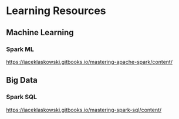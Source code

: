 # Learning Resources

## Machine Learning

### Spark ML

https://jaceklaskowski.gitbooks.io/mastering-apache-spark/content/


## Big Data

### Spark SQL

https://jaceklaskowski.gitbooks.io/mastering-spark-sql/content/




